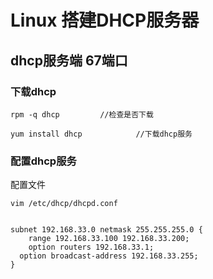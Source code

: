 # Linux 搭建DHCP服务器

## dhcp服务端 67端口

### 下载dhcp

```shell
rpm -q dhcp			//检查是否下载

yum install dhcp			//下载dhcp服务
```

### 配置dhcp服务

配置文件

```
vim /etc/dhcp/dhcpd.conf


subnet 192.168.33.0 netmask 255.255.255.0 {
	range 192.168.33.100 192.168.33.200;
	option routers 192.168.33.1;
  option broadcast-address 192.168.33.255;
}

```

